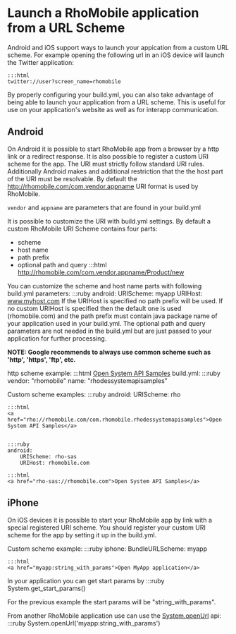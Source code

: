 # Launch a RhoMobile application from a URL Scheme

Android and iOS support ways to launch your appication from a custom URL scheme. For example opening the following url in an iOS device will launch the Twitter application:

    :::html
    twitter://user?screen_name=rhomobile


By properly configuring your build.yml, you can also take advantage of being able to launch your application from a URL scheme. This is useful for use on your application's website as well as for interapp communication.

## Android
On Android it is possible to start RhoMobile app from a browser by a http link or a redirect response. It is also possible to register a custom URI scheme for the app.
The URI must strictly follow standard URI rules. Additionally Android makes and additional restriction that the the host part of the URI must be resolvable.
By default the http://rhomobile.com/com.vendor.appname URI format is used by RhoMobile. 

`vendor` and `appname` are parameters that are found in your build.yml

It is possible to customize the URI with build.yml settings. By default a custom RhoMobile URI Scheme contains four parts:
- scheme
- host name
- path prefix
- optional path and query
    :::html
    http://rhomobile.com/com.vendor.appname/Product/new

You can customize the scheme and host name parts with following build.yml parameters:
    :::ruby
    android:
        URIScheme: myapp
        URIHost: www.myhost.com
If the URIHost is specified no path prefix will be used. If no custom URIHost is specified then the default one is used (rhomobile.com) and the path prefix must contain java package name of your application used in your build.yml.
The optional path and query parameters are not needed in the build.yml but are just passed to your application for further processing.

**NOTE: Google recommends to always use common scheme such as 'http', 'https', 'ftp', etc.**

http scheme example:
    :::html
    <a href="http://rhomobile.com/com.rhomobile.rhodessystemapisamples">Open System API Samples</a>
build.yml:
    :::ruby
    vendor: "rhomobile"
    name: "rhodessystemapisamples"

Custom scheme examples:
    :::ruby
    android:
        URIScheme: rho

    :::html
    <a href="rho://rhomobile.com/com.rhomobile.rhodessystemapisamples">Open System API Samples</a>


    :::ruby
    android:
        URIScheme: rho-sas
        URIHost: rhomobile.com

    :::html
    <a href="rho-sas://rhomobile.com">Open System API Samples</a>

## iPhone
On iOS devices it is possible to start your RhoMobile app by link with a special registered URI scheme. You should register your custom URI scheme for the app by setting it up in the build.yml.

Custom scheme example:
    :::ruby
    iphone:
        BundleURLScheme: myapp

    :::html
    <a href="myapp:string_with_params">Open MyApp application</a>

In your application you can get start params by 
    :::ruby
    System.get_start_params()

For the previous example the start params will be "string_with_params".

From another RhoMobile application use can use the [System.openUrl](../api/system#mopenUrl) api:
	:::ruby
	System.openUrl('myapp:string_with_params')

